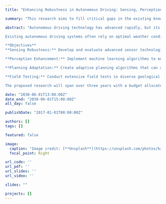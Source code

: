 ```yaml
---
title: "Enhancing Robustness in Autonomous Driving: Sensing, Perception, and Planning Under Adverse Geological Conditions"

summary: "This research aims to fill critical gaps in the existing knowledge base surrounding autonomous driving technologies under challenging geological conditions."

abstract: "Autonomous driving technology has advanced rapidly, but its reliability is still challenged by adverse geological conditions such as heavy rain, snow, fog, and rough terrains. These conditions can significantly hinder the effectiveness of sensing, perception, and planning algorithms, which are crucial for safe navigation. This research aims to investigate and enhance the robustness of autonomous driving systems under these challenging environments.

Existing autonomous driving systems often rely on optimal weather conditions for accurate functioning. However, geological variability can lead to performance degradation. Previous studies have shown the potential for machine learning and sensor fusion to mitigate these challenges, but comprehensive approaches combining these elements in real-world scenarios remain limited.

**Objectives**
**Sensing Robustness:** Develop and evaluate advanced sensor technologies and fusion techniques to improve data collection in adverse conditions.

**Perception Enhancement:** Implement machine learning algorithms to enhance object detection and classification, ensuring accurate perception despite degraded sensor data.

**Planning Adaptation:** Create adaptive planning algorithms that can adjust driving strategies based on real-time environmental assessments and sensor inputs.

**Field Testing:** Conduct extensive field tests in diverse geological conditions to validate the proposed methods and algorithms.

The proposed research will span over three years with a budget allocated for equipment, personnel, and field testing. A detailed budget breakdown and timeline will be provided upon request."

date: "2030-06-01T13:00:00Z"
date_end: "2030-06-01T15:00:00Z"
all_day: false

publishDate: "2017-01-01T00:00:00Z"

authors: []
tags: []

featured: false

image:
  caption: "Image credit: [**Unsplash**](https://unsplash.com/photos/bzdhc5b3Bxs)"
  focal_point: Right

url_code: ''
url_pdf: ''
url_slides: ''
url_video: ''

slides: ""

projects: []
---
```

